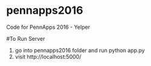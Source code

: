 # pennapps2016
Code for PennApps 2016 - Yelper

#To Run Server
1. go into pennapps2016 folder and run python app.py
2. visit http://localhost:5000/
